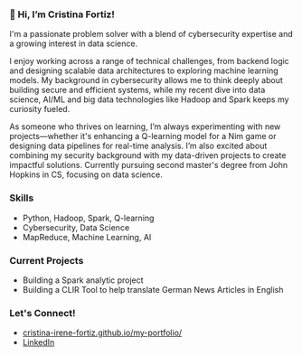 ### 👋 Hi, I’m Cristina Fortiz!

I'm a passionate problem solver with a blend of cybersecurity expertise and a growing interest in data science.

I enjoy working across a range of technical challenges, from backend logic and designing scalable data architectures to exploring machine learning models. My background in cybersecurity allows me to think deeply about building secure and efficient systems, while my recent dive into data science, AI/ML and big data technologies like Hadoop and Spark keeps my curiosity fueled.

As someone who thrives on learning, I’m always experimenting with new projects—whether it's enhancing a Q-learning model for a Nim game or designing data pipelines for real-time analysis. I’m also excited about combining my security background with my data-driven projects to create impactful solutions. Currently pursuing second master's degree from John Hopkins in CS, focusing on data science.

### Skills
- Python, Hadoop, Spark, Q-learning
- Cybersecurity, Data Science
- MapReduce, Machine Learning, AI

### Current Projects
- Building a Spark analytic project
- Building a CLIR Tool to help translate German News Articles in English

### Let's Connect!
- [cristina-irene-fortiz.github.io/my-portfolio/](https://cristina-irene-fortiz.github.io/my-portfolio/)
- [LinkedIn](https://linkedin.com/in/cristinafortiz)
